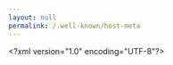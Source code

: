 ```yaml
---
layout: null
permalink: /.well-known/host-meta
---
```

&lt;?xml version="1.0" encoding="UTF-8"?&gt;
<XRD xmlns="http://docs.oasis-open.org/ns/xri/xrd-1.0">
  <Link rel="lrdd" template="https://fedi.kcore.org/.well-known/webfinger?resource={uri}"/>
</XRD>
